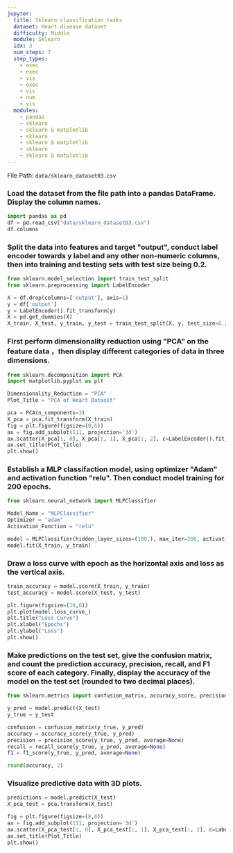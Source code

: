 ```yaml
---
jupyter:
  title: Sklearn classification tasks
  dataset: Heart disease dataset
  difficulty: Middle
  module: Sklearn
  idx: 3
  num_steps: 7
  step_types:
    - exec
    - exec
    - vis
    - exec
    - vis
    - num
    - vis
  modules:
    - pandas
    - sklearn
    - sklearn & matplotlib
    - sklearn
    - sklearn & matplotlib
    - sklearn
    - sklearn & matplotlib
---
```


File Path: `data/sklearn_dataset03.csv`

### Load the dataset from the file path into a pandas DataFrame. Display the column names.

```python
import pandas as pd
df = pd.read_csv("data/sklearn_dataset03.csv")
df.columns
```

### Split the data into features and target "output", conduct label encoder towards y label and any other non-numeric columns, then into training and testing sets with test size being 0.2.
```python
from sklearn.model_selection import train_test_split
from sklearn.preprocessing import LabelEncoder

X = df.drop(columns=['output'], axis=1)
y = df['output']
y = LabelEncoder().fit_transform(y)
X = pd.get_dummies(X)
X_train, X_test, y_train, y_test = train_test_split(X, y, test_size=0.2, random_state=42)
```

### First perform dimensionality reduction using "PCA" on the feature data ，then display different categories of data in three dimensions.
```python
from sklearn.decomposition import PCA
import matplotlib.pyplot as plt

Dimensionality_Reduction = "PCA"
Plot_Title = "PCA of Heart Dataset"

pca = PCA(n_components=3)
X_pca = pca.fit_transform(X_train)
fig = plt.figure(figsize=(8,6))
ax = fig.add_subplot(111, projection='3d')
ax.scatter(X_pca[:, 0], X_pca[:, 1], X_pca[:, 2], c=LabelEncoder().fit_transform(y_train))
ax.set_title(Plot_Title)
plt.show()
```

### Establish a MLP classifaction model, using optimizer "Adam" and activation function "relu". Then conduct model training for 200 epochs.

```python
from sklearn.neural_network import MLPClassifier

Model_Name = "MLPClassifier"
Optimizer = "adam"
Activation_Function = "relu"

model = MLPClassifier(hidden_layer_sizes=(100,), max_iter=200, activation=Activation_Function, solver=Optimizer, random_state=42)
model.fit(X_train, y_train)
```

### Draw a loss curve with epoch as the horizontal axis and loss as the vertical axis.

```python
train_accuracy = model.score(X_train, y_train)
test_accuracy = model.score(X_test, y_test)

plt.figure(figsize=(10,6))
plt.plot(model.loss_curve_)
plt.title("Loss Curve")
plt.xlabel("Epochs")
plt.ylabel("Loss")
plt.show()
```

### Make predictions on the test set, give the confusion matrix, and count the prediction accuracy, precision, recall, and F1 score of each category. Finally, display the accuracy of the model on the test set (rounded to two decimal places).

```python
from sklearn.metrics import confusion_matrix, accuracy_score, precision_score, recall_score, f1_score

y_pred = model.predict(X_test)
y_true = y_test

confusion = confusion_matrix(y_true, y_pred)
accuracy = accuracy_score(y_true, y_pred)
precision = precision_score(y_true, y_pred, average=None)
recall = recall_score(y_true, y_pred, average=None)
f1 = f1_score(y_true, y_pred, average=None)

round(accuracy, 2)
```

### Visualize predictive data with 3D plots.

```python
predictions = model.predict(X_test)
X_pca_test = pca.transform(X_test)

fig = plt.figure(figsize=(8,6))
ax = fig.add_subplot(111, projection='3d')
ax.scatter(X_pca_test[:, 0], X_pca_test[:, 1], X_pca_test[:, 2], c=LabelEncoder().fit_transform(predictions))
ax.set_title(Plot_Title)
plt.show()
```